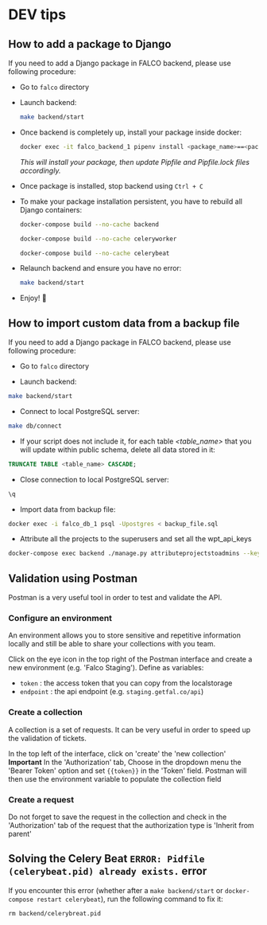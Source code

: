 # DEV tips

## How to add a package to Django

If you need to add a Django package in FALCO backend, please use following procedure:

- Go to `falco` directory

- Launch backend:

  ```sh
  make backend/start
  ```

- Once backend is completely up, install your package inside docker:

  ```sh
  docker exec -it falco_backend_1 pipenv install <package_name>==<package_version>
  ```

  _This will install your package, then update Pipfile and Pipfile.lock files accordingly._

- Once package is installed, stop backend using `Ctrl + C`

- To make your package installation persistent, you have to rebuild all Django containers:

  ```sh
  docker-compose build --no-cache backend

  docker-compose build --no-cache celeryworker

  docker-compose build --no-cache celerybeat
  ```

- Relaunch backend and ensure you have no error:
  ```sh
  make backend/start
  ```
- Enjoy! 🎉

## How to import custom data from a backup file

If you need to add a Django package in FALCO backend, please use following procedure:

- Go to `falco` directory

- Launch backend:

```sh
make backend/start
```

- Connect to local PostgreSQL server:

```bash
make db/connect
```

- If your script does not include it, for each table _<table_name>_ that you will update within public schema, delete all data stored in it:

```sql
TRUNCATE TABLE <table_name> CASCADE;
```

- Close connection to local PostgreSQL server:

```sql
\q
```

- Import data from backup file:

```bash
docker exec -i falco_db_1 psql -Upostgres < backup_file.sql
```

- Attribute all the projects to the superusers and set all the wpt_api_keys

```bash
docker-compose exec backend ./manage.py attributeprojectstoadmins --key <your_key>
```

## Validation using Postman
Postman is a very useful tool in order to test and validate the API.

### Configure an environment
An environment allows you to store sensitive and repetitive information locally and still be able to share your collections with you team.

Click on the eye icon in the top right of the Postman interface and create a new environment (e.g. 'Falco Staging').
Define as variables:
- `token` : the access token that you can copy from the localstorage
- `endpoint` : the api endpoint (e.g. `staging.getfal.co/api`)

### Create a collection
A collection is a set of requests. It can be very useful in order to speed up the validation of tickets.

In the top left of the interface, click on 'create' the 'new collection'
**Important** In the 'Authorization' tab, Choose in the dropdown menu the 'Bearer Token' option and set `{{token}}` in the 'Token' field. Postman will then use the environment variable to populate the collection field

### Create a request
Do not forget to save the request in the collection and check in the 'Authorization' tab of the request that the authorization type is 'Inherit from parent'

## Solving the Celery Beat `ERROR: Pidfile (celerybeat.pid) already exists.` error

If you encounter this error (whether after a `make backend/start` or `docker-compose restart celerybeat`), run the following command to fix it:

```
rm backend/celerybreat.pid
```
